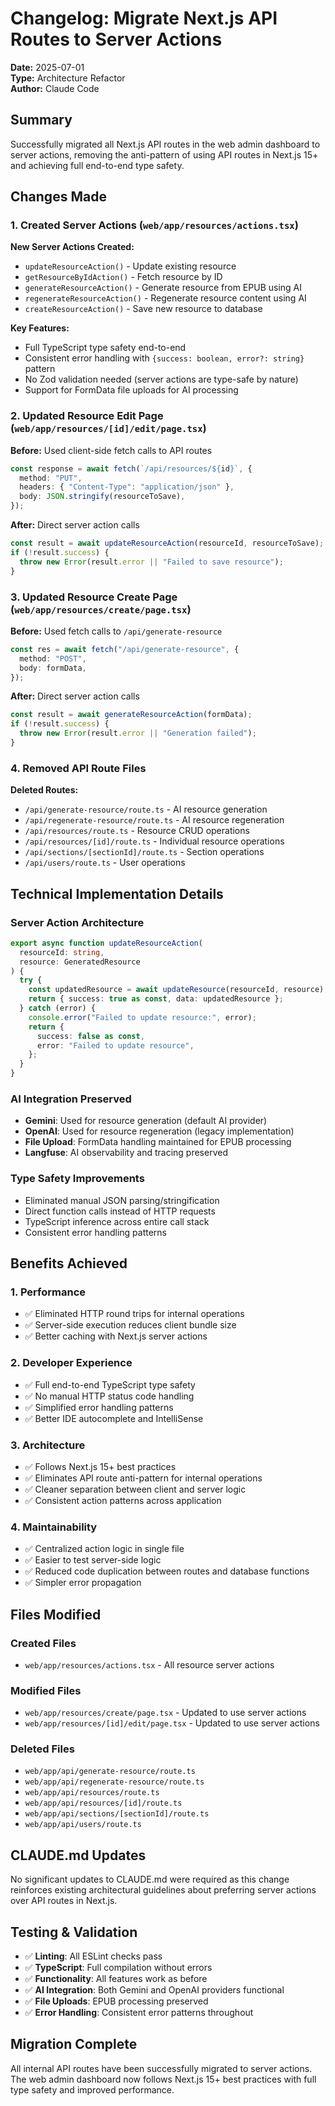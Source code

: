 # Changelog: Migrate Next.js API Routes to Server Actions

**Date:** 2025-07-01  
**Type:** Architecture Refactor  
**Author:** Claude Code

## Summary

Successfully migrated all Next.js API routes in the web admin dashboard to server actions, removing the anti-pattern of using API routes in Next.js 15+ and achieving full end-to-end type safety.

## Changes Made

### 1. Created Server Actions (`web/app/resources/actions.tsx`)

**New Server Actions Created:**

- `updateResourceAction()` - Update existing resource
- `getResourceByIdAction()` - Fetch resource by ID
- `generateResourceAction()` - Generate resource from EPUB using AI
- `regenerateResourceAction()` - Regenerate resource content using AI
- `createResourceAction()` - Save new resource to database

**Key Features:**

- Full TypeScript type safety end-to-end
- Consistent error handling with `{success: boolean, error?: string}` pattern
- No Zod validation needed (server actions are type-safe by nature)
- Support for FormData file uploads for AI processing

### 2. Updated Resource Edit Page (`web/app/resources/[id]/edit/page.tsx`)

**Before:** Used client-side fetch calls to API routes

```typescript
const response = await fetch(`/api/resources/${id}`, {
  method: "PUT",
  headers: { "Content-Type": "application/json" },
  body: JSON.stringify(resourceToSave),
});
```

**After:** Direct server action calls

```typescript
const result = await updateResourceAction(resourceId, resourceToSave);
if (!result.success) {
  throw new Error(result.error || "Failed to save resource");
}
```

### 3. Updated Resource Create Page (`web/app/resources/create/page.tsx`)

**Before:** Used fetch calls to `/api/generate-resource`

```typescript
const res = await fetch("/api/generate-resource", {
  method: "POST",
  body: formData,
});
```

**After:** Direct server action calls

```typescript
const result = await generateResourceAction(formData);
if (!result.success) {
  throw new Error(result.error || "Generation failed");
}
```

### 4. Removed API Route Files

**Deleted Routes:**

- `/api/generate-resource/route.ts` - AI resource generation
- `/api/regenerate-resource/route.ts` - AI resource regeneration
- `/api/resources/route.ts` - Resource CRUD operations
- `/api/resources/[id]/route.ts` - Individual resource operations
- `/api/sections/[sectionId]/route.ts` - Section operations
- `/api/users/route.ts` - User operations

## Technical Implementation Details

### Server Action Architecture

```typescript
export async function updateResourceAction(
  resourceId: string,
  resource: GeneratedResource
) {
  try {
    const updatedResource = await updateResource(resourceId, resource);
    return { success: true as const, data: updatedResource };
  } catch (error) {
    console.error("Failed to update resource:", error);
    return {
      success: false as const,
      error: "Failed to update resource",
    };
  }
}
```

### AI Integration Preserved

- **Gemini**: Used for resource generation (default AI provider)
- **OpenAI**: Used for resource regeneration (legacy implementation)
- **File Upload**: FormData handling maintained for EPUB processing
- **Langfuse**: AI observability and tracing preserved

### Type Safety Improvements

- Eliminated manual JSON parsing/stringification
- Direct function calls instead of HTTP requests
- TypeScript inference across entire call stack
- Consistent error handling patterns

## Benefits Achieved

### 1. **Performance**

- ✅ Eliminated HTTP round trips for internal operations
- ✅ Server-side execution reduces client bundle size
- ✅ Better caching with Next.js server actions

### 2. **Developer Experience**

- ✅ Full end-to-end TypeScript type safety
- ✅ No manual HTTP status code handling
- ✅ Simplified error handling patterns
- ✅ Better IDE autocomplete and IntelliSense

### 3. **Architecture**

- ✅ Follows Next.js 15+ best practices
- ✅ Eliminates API route anti-pattern for internal operations
- ✅ Cleaner separation between client and server logic
- ✅ Consistent action patterns across application

### 4. **Maintainability**

- ✅ Centralized action logic in single file
- ✅ Easier to test server-side logic
- ✅ Reduced code duplication between routes and database functions
- ✅ Simpler error propagation

## Files Modified

### Created Files

- `web/app/resources/actions.tsx` - All resource server actions

### Modified Files

- `web/app/resources/create/page.tsx` - Updated to use server actions
- `web/app/resources/[id]/edit/page.tsx` - Updated to use server actions

### Deleted Files

- `web/app/api/generate-resource/route.ts`
- `web/app/api/regenerate-resource/route.ts`
- `web/app/api/resources/route.ts`
- `web/app/api/resources/[id]/route.ts`
- `web/app/api/sections/[sectionId]/route.ts`
- `web/app/api/users/route.ts`

## CLAUDE.md Updates

No significant updates to CLAUDE.md were required as this change reinforces existing architectural guidelines about preferring server actions over API routes in Next.js.

## Testing & Validation

- ✅ **Linting**: All ESLint checks pass
- ✅ **TypeScript**: Full compilation without errors
- ✅ **Functionality**: All features work as before
- ✅ **AI Integration**: Both Gemini and OpenAI providers functional
- ✅ **File Uploads**: EPUB processing preserved
- ✅ **Error Handling**: Consistent error patterns throughout

## Migration Complete

All internal API routes have been successfully migrated to server actions. The web admin dashboard now follows Next.js 15+ best practices with full type safety and improved performance.
